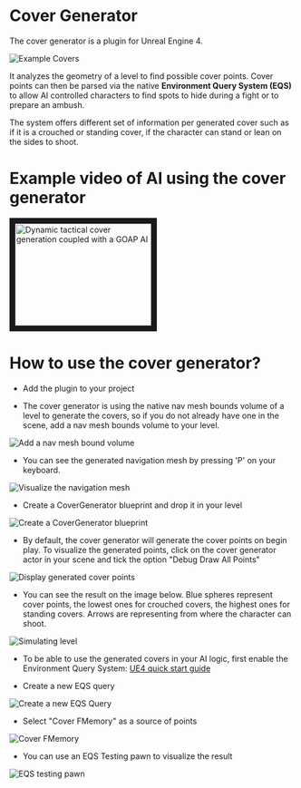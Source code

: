 # Cover Generator 

The cover generator is a plugin for Unreal Engine 4. 

![Example Covers](https://cloud.githubusercontent.com/assets/6062062/23833642/d3113832-0748-11e7-96b2-104c767ba6c4.gif)

It analyzes the geometry of a level to find possible cover points. Cover points can then be parsed via the native **Environment Query System (EQS)** to allow AI controlled characters to find spots to hide during a fight or to prepare an ambush.

The system offers different set of information per generated cover such as if it is a crouched or standing cover, if the character can stand or lean on the sides to shoot.

# Example video of AI using the cover generator
<a href="http://www.youtube.com/watch?feature=player_embedded&v=igwEAeQFwhM
" target="_blank"><img src="http://img.youtube.com/vi/igwEAeQFwhM/0.jpg" 
alt="Dynamic tactical cover generation coupled with a GOAP AI " width="240" height="180" border="10" /></a>

# How to use the cover generator? 
- Add the plugin to your project

- The cover generator is using the native nav mesh bounds volume of a level to generate the covers, so if you do not already have one in the scene, add a nav mesh bounds volume to your level.

![Add a nav mesh bound volume](https://cloud.githubusercontent.com/assets/6062062/23832918/7c1c2ab4-073e-11e7-9bbe-1860f58f1a65.jpg)

- You can see the generated navigation mesh by pressing 'P' on your keyboard.

![Visualize the navigation mesh](https://cloud.githubusercontent.com/assets/6062062/23832943/cd750854-073e-11e7-8ef6-464449bf18a2.jpg)

- Create a CoverGenerator blueprint and drop it in your level

![Create a CoverGenerator blueprint](https://cloud.githubusercontent.com/assets/6062062/23832877/d51f40e8-073d-11e7-9ba2-04e13065fd29.jpg)

- By default, the cover generator will generate the cover points on begin play. To visualize the generated points, click on the cover generator actor in your scene and tick the option "Debug Draw All Points"

![Display generated cover points](https://cloud.githubusercontent.com/assets/6062062/23832977/5e7e1d54-073f-11e7-848d-9fad46882bfa.jpg
)

- You can see the result on the image below. Blue spheres represent cover points, the lowest ones for crouched covers, the highest ones for standing covers. Arrows are representing from where the character can shoot.


![Simulating level](https://cloud.githubusercontent.com/assets/6062062/23833001/c020b030-073f-11e7-832a-a8a5a8696790.jpg
)

- To be able to use the generated covers in your AI logic, first enable the Environment Query System: [UE4 quick start guide](https://docs.unrealengine.com/latest/INT/Engine/AI/EnvironmentQuerySystem/QuickStart/2/)

- Create a new EQS query

![Create a new EQS Query](https://cloud.githubusercontent.com/assets/6062062/23833001/c020b030-073f-11e7-832a-a8a5a8696790.jpg
)

- Select "Cover FMemory" as a source of points

![Cover FMemory](https://cloud.githubusercontent.com/assets/6062062/23833195/8ca307a0-0742-11e7-9fe7-433e4e9016f9.jpg
)

- You can use an EQS Testing pawn to visualize the result

![EQS testing pawn](https://cloud.githubusercontent.com/assets/6062062/23833170/3fce8e72-0742-11e7-8caf-d213aebed291.gif
)



